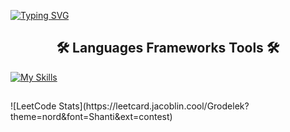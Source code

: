 [![Typing SVG](https://readme-typing-svg.demolab.com?font=Roboto&size=30&pause=1000&color=1EF718&random=false&width=435&lines=Hi.+I'm+Artur)](https://git.io/typing-svg)

<center><h2>🛠️ Languages Frameworks Tools 🛠️</h2></center>

[![My Skills](https://skillicons.dev/icons?i=java,c,github)](https://skillicons.dev)
<h2></h2>
![LeetCode Stats](https://leetcard.jacoblin.cool/Grodelek?theme=nord&font=Shanti&ext=contest)
